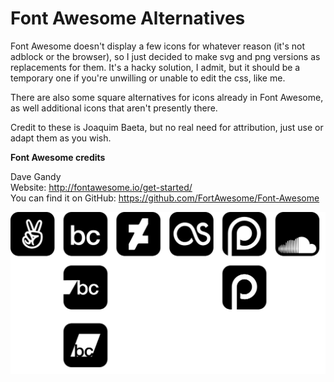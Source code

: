 # Font Awesome Alternatives

Font Awesome doesn't display a few icons for whatever reason (it's not adblock or the browser), so I just decided to make svg and png versions as replacements for them. It's a hacky solution, I admit, but it should be a temporary one if you're unwilling or unable to edit the css, like me.

There are also some square alternatives for icons already in Font Awesome, as well additional icons that aren't presently there.

Credit to these is Joaquim Baeta, but no real need for attribution, just use or adapt them as you wish.

**Font Awesome credits** 

Dave Gandy  
Website: http://fontawesome.io/get-started/  
You can find it on GitHub: https://github.com/FortAwesome/Font-Awesome  

![](showcase/showcase.png)

